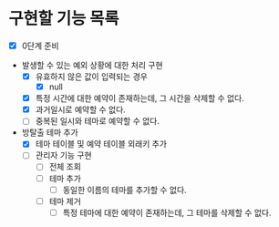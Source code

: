 # 구현할 기능 목록

- [x] 0단계 준비
- 발생할 수 있는 예외 상황에 대한 처리 구현
    - [x] 유효하지 않은 값이 입력되는 경우
        - [x] null
    - [x] 특정 시간에 대한 예약이 존재하는데, 그 시간을 삭제할 수 없다.
    - [x] 과거일시로 예약할 수 없다.
    - [ ] 중복된 일시와 테마로 예약할 수 없다.
- 방탈출 테마 추가
  - [x] 테마 테이블 및 예약 테이블 외래키 추가
  - [ ] 관리자 기능 구현
    - [ ] 전체 조회
    - [ ] 테마 추가
      - [ ] 동일한 이름의 테마를 추가할 수 없다.
    - [ ] 테마 제거
      - [ ] 특정 테마에 대한 예약이 존재하는데, 그 테마를 삭제할 수 없다.